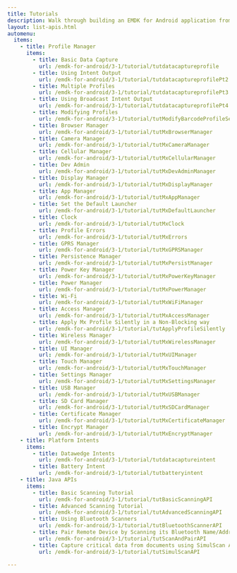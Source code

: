 ```yaml
---
title: Tutorials
description: Walk through building an EMDK for Android application from the ground up with one of the following tutorials. Each tutorial includes step by step instructions and associate code.
layout: list-apis.html
automenu:
  items:
    - title: Profile Manager
      items:
        - title: Basic Data Capture
          url: /emdk-for-android/3-1/tutorial/tutdatacaptureprofile
        - title: Using Intent Output
          url: /emdk-for-android/3-1/tutorial/tutdatacaptureprofilePt2
        - title: Multiple Profiles
          url: /emdk-for-android/3-1/tutorial/tutdatacaptureprofilePt3
        - title: Using Broadcast Intent Output
          url: /emdk-for-android/3-1/tutorial/tutdatacaptureprofilePt4
        - title: Modifying Profiles
          url: /emdk-for-android/3-1/tutorial/tutModifyBarcodeProfileSettings
        - title: Browser Manager
          url: /emdk-for-android/3-1/tutorial/tutMxBrowserManager
        - title: Camera Manager
          url: /emdk-for-android/3-1/tutorial/tutMxCameraManager
        - title: Cellular Manager
          url: /emdk-for-android/3-1/tutorial/tutMxCellularManager
        - title: Dev Admin
          url: /emdk-for-android/3-1/tutorial/tutMxDevAdminManager
        - title: Display Manager
          url: /emdk-for-android/3-1/tutorial/tutMxDisplayManager
        - title: App Manager
          url: /emdk-for-android/3-1/tutorial/tutMxAppManager
        - title: Set the Default Launcher
          url: /emdk-for-android/3-1/tutorial/tutMxDefaultLauncher
        - title: Clock
          url: /emdk-for-android/3-1/tutorial/tutMxClock
        - title: Profile Errors
          url: /emdk-for-android/3-1/tutorial/tutMxErrors
        - title: GPRS Manager
          url: /emdk-for-android/3-1/tutorial/tutMxGPRSManager
        - title: Persistence Manager
          url: /emdk-for-android/3-1/tutorial/tutMxPersistManager
        - title: Power Key Manager 
          url: /emdk-for-android/3-1/tutorial/tutMxPowerKeyManager
        - title: Power Manager
          url: /emdk-for-android/3-1/tutorial/tutMxPowerManager
        - title: Wi-Fi
          url: /emdk-for-android/3-1/tutorial/tutMxWiFiManager
        - title: Access Manager
          url: /emdk-for-android/3-1/tutorial/tutMxAccessManager
        - title: Apply Mx Profile Silently in a Non-Blocking way
          url: /emdk-for-android/3-1/tutorial/tutApplyProfileSilently
        - title: Wireless Manager
          url: /emdk-for-android/3-1/tutorial/tutMxWirelessManager
        - title: UI Manager
          url: /emdk-for-android/3-1/tutorial/tutMxUIManager
        - title: Touch Manager
          url: /emdk-for-android/3-1/tutorial/tutMxTouchManager
        - title: Settings Manager
          url: /emdk-for-android/3-1/tutorial/tutMxSettingsManager
        - title: USB Manager
          url: /emdk-for-android/3-1/tutorial/tutMxUSBManager
        - title: SD Card Manager
          url: /emdk-for-android/3-1/tutorial/tutMxSDCardManager
        - title: Certificate Manager
          url: /emdk-for-android/3-1/tutorial/tutMxCertificateManager
        - title: Encrypt Manager
          url: /emdk-for-android/3-1/tutorial/tutMxEncryptManager
    - title: Platform Intents
      items:
        - title: Datawedge Intents
          url: /emdk-for-android/3-1/tutorial/tutdatacaptureintent
        - title: Battery Intent
          url: /emdk-for-android/3-1/tutorial/tutbatteryintent
    - title: Java APIs
      items:
        - title: Basic Scanning Tutorial
          url: /emdk-for-android/3-1/tutorial/tutBasicScanningAPI
        - title: Advanced Scanning Tutorial
          url: /emdk-for-android/3-1/tutorial/tutAdvancedScanningAPI
        - title: Using Bluetooth Scanners
          url: /emdk-for-android/3-1/tutorial/tutBluetoothScannerAPI
        - title: Pair Remote Device by Scanning its Bluetooth Name/Address
          url: /emdk-for-android/3-1/tutorial/tutScanAndPairAPI
        - title: Capture critical data from documents using SimulScan API
          url: /emdk-for-android/3-1/tutorial/tutSimulScanAPI

---
```



